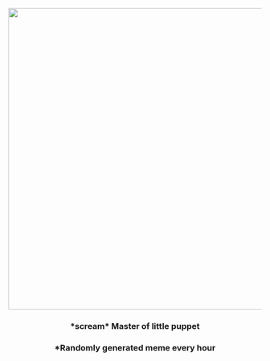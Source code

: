 <p align="center">
        <img src="https://i.redd.it/2bref0terbx91.jpg" width="600" height="600">
        </p>
        <h3 align="center">*scream* Master of little puppet</h3>
        <h3 align="center">*Randomly generated meme every hour</h3>
    